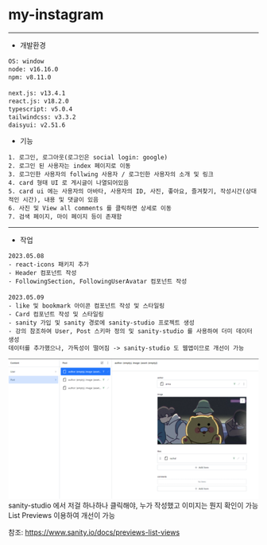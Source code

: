 # my-instagram

---

- 개발환경
```
OS: window
node: v16.16.0
npm: v8.11.0

next.js: v13.4.1
react.js: v18.2.0
typescript: v5.0.4
tailwindcss: v3.3.2
daisyui: v2.51.6
```

- 기능
```
1. 로그인, 로그아웃(로그인은 social login: google)
2. 로그인 된 사용자는 index 페이지로 이동
3. 로그인한 사용자의 follwing 사용자 / 로그인한 사용자의 소개 및 링크
4. card 형태 UI 로 게시글이 나열되어있음
5. card ui 에는 사용자의 아바타, 사용자의 ID, 사진, 좋아요, 즐겨찾기, 작성시간(상대적인 시간), 내용 및 댓글이 있음
6. 사진 및 View all comments 를 클릭하면 상세로 이동
7. 검색 페이지, 마이 페이지 등이 존재함
```

---

- 작업
```
2023.05.08
- react-icons 패키지 추가
- Header 컴포넌트 작성
- FollowingSection, FollowingUserAvatar 컴포넌트 작성

2023.05.09
- like 및 bookmark 아이콘 컴포넌트 작성 및 스타일링
- Card 컴포넌트 작성 및 스타일링
- sanity 가입 및 sanity 경로에 sanity-studio 프로젝트 생성
- 강의 참조하여 User, Post 스키마 정의 및 sanity-studio 를 사용하여 더미 데이터 생성
데이터를 추가했으나, 가독성이 떨어짐 -> sanity-studio 도 웹앱이므로 개선이 가능

```

![img.png](imgs/img.png)
sanity-studio 에서 저걸 하나하나 클릭해야, 누가 작성했고 이미지는 뭔지 확인이 가능   
List Previews 이용하여 개선이 가능

참조: https://www.sanity.io/docs/previews-list-views